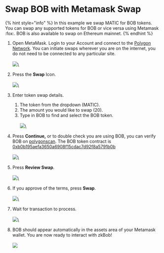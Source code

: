 # Swap BOB with Metamask Swap

{% hint style="info" %}
In this example we swap MATIC for BOB tokens. You can swap any supported tokens for BOB or vice versa using Metamask :fox:. BOB is also available to swap on Ethereum mainnet.
{% endhint %}

1. Open MetaMask. Login to your Account and connect to the [Polygon Network](https://wiki.polygon.technology/docs/develop/metamask/config-polygon-on-metamask/). You can initiate swaps wherever you are on the internet, you do not need to be connected to any particular site.\
   \
   ![](../../.gitbook/assets/matic1.png)\

2. Press the **Swap** Icon.\
   \
   ![](../../.gitbook/assets/swap.png)\

3. Enter token swap details.
   1. The token from the dropdown (MATIC).
   2. The amount you would like to swap (20).
   3. Type in BOB to find and select the BOB token.\
      \
      ![](<../../.gitbook/assets/polytan2 (1).png>)\

4. Press **Continue,** or to double check you are using BOB, you can verify BOB on [polygonscan](https://polygonscan.com/). The BOB token contract is [0xb0b195aefa3650a6908f15cdac7d92f8a5791b0b](https://polygonscan.com/token/0xb0b195aefa3650a6908f15cdac7d92f8a5791b0b)\
   \
   ![](../../.gitbook/assets/poly-4.png)\

5. Press **Review Swap**.\
   \
   ![](<../../.gitbook/assets/Poly-5 (2).png>)\

6. If you approve of the terms, press **Swap**.\
   \
   ![](<../../.gitbook/assets/poly-6 (1).png>)\

7. Wait for transaction to process.\
   \
   ![](<../../.gitbook/assets/processing (2).png>)\

8. BOB should appear automatically in the assets area of your Metamask wallet. You are now ready to interact with zkBob!\
   \
   ![](<../../.gitbook/assets/done (1).png>)



